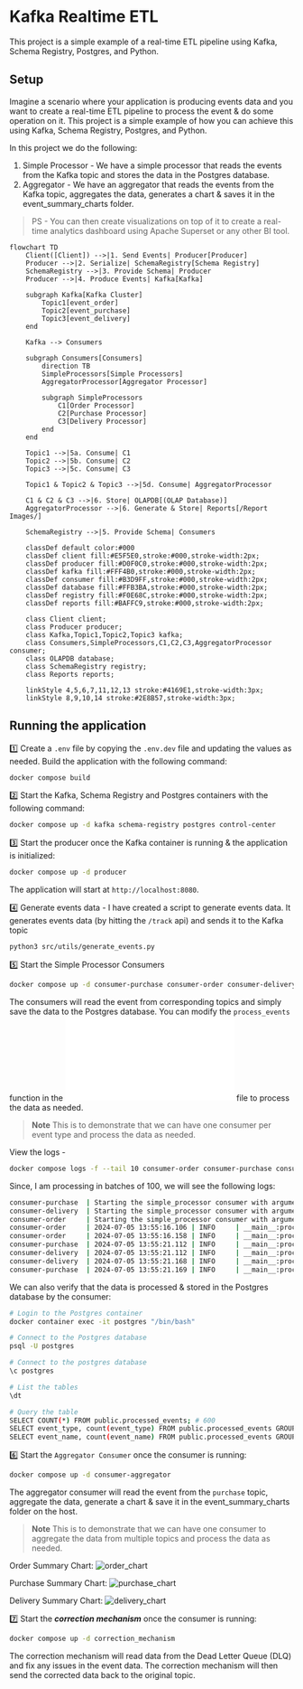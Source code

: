 # Kafka Realtime ETL

This project is a simple example of a real-time ETL pipeline using Kafka, Schema Registry, Postgres, and Python.

## Setup
Imagine a scenario where your application is producing events data and you want to create a real-time ETL pipeline to process the event & do some operation on it. This project is a simple example of how you can achieve this using Kafka, Schema Registry, Postgres, and Python.

In this project we do the following:
1. Simple Processor - We have a simple processor that reads the events from the Kafka topic and stores the data in the Postgres database.
2. Aggregator - We have an aggregator that reads the events from the Kafka topic, aggregates the data, generates a chart & saves it in the event_summary_charts folder.

> PS - You can then create visualizations on top of it to create a real-time analytics dashboard using Apache Superset or any other BI tool.


```mermaid
flowchart TD
    Client([Client]) -->|1. Send Events| Producer[Producer]
    Producer -->|2. Serialize| SchemaRegistry[Schema Registry]
    SchemaRegistry -->|3. Provide Schema| Producer
    Producer -->|4. Produce Events| Kafka[Kafka]

    subgraph Kafka[Kafka Cluster]
        Topic1[event_order]
        Topic2[event_purchase]
        Topic3[event_delivery]
    end

    Kafka --> Consumers

    subgraph Consumers[Consumers]
        direction TB
        SimpleProcessors[Simple Processors]
        AggregatorProcessor[Aggregator Processor]
        
        subgraph SimpleProcessors
            C1[Order Processor]
            C2[Purchase Processor]
            C3[Delivery Processor]
        end
    end

    Topic1 -->|5a. Consume| C1
    Topic2 -->|5b. Consume| C2
    Topic3 -->|5c. Consume| C3
    
    Topic1 & Topic2 & Topic3 -->|5d. Consume| AggregatorProcessor

    C1 & C2 & C3 -->|6. Store| OLAPDB[(OLAP Database)]
    AggregatorProcessor -->|6. Generate & Store| Reports[/Report Images/]

    SchemaRegistry -->|5. Provide Schema| Consumers

    classDef default color:#000
    classDef client fill:#E5F5E0,stroke:#000,stroke-width:2px;
    classDef producer fill:#D0F0C0,stroke:#000,stroke-width:2px;
    classDef kafka fill:#FFF4B0,stroke:#000,stroke-width:2px;
    classDef consumer fill:#B3D9FF,stroke:#000,stroke-width:2px;
    classDef database fill:#FFB3BA,stroke:#000,stroke-width:2px;
    classDef registry fill:#F0E68C,stroke:#000,stroke-width:2px;
    classDef reports fill:#BAFFC9,stroke:#000,stroke-width:2px;

    class Client client;
    class Producer producer;
    class Kafka,Topic1,Topic2,Topic3 kafka;
    class Consumers,SimpleProcessors,C1,C2,C3,AggregatorProcessor consumer;
    class OLAPDB database;
    class SchemaRegistry registry;
    class Reports reports;

    linkStyle 4,5,6,7,11,12,13 stroke:#4169E1,stroke-width:3px;
    linkStyle 8,9,10,14 stroke:#2E8B57,stroke-width:3px;
```

## Running the application

1️⃣ Create a `.env` file by copying the `.env.dev` file and updating the values as needed. Build the application with the following command:
```bash
docker compose build
```

2️⃣ Start the Kafka, Schema Registry and Postgres containers with the following command:
```bash
docker compose up -d kafka schema-registry postgres control-center
```

3️⃣ Start the producer once the Kafka container is running & the application is initialized:
```bash
docker compose up -d producer
```
The application will start at `http://localhost:8080`.

4️⃣ Generate events data - I have created a script to generate events data. It generates events data (by hitting the `/track` api) and sends it to the Kafka topic
```bash
python3 src/utils/generate_events.py
```

5️⃣ Start the Simple Processor Consumers
```bash
docker compose up -d consumer-purchase consumer-order consumer-delivery
```
The consumers will read the event from corresponding topics and simply save the data to the Postgres database. You can modify the `process_events` function in the ![simple consumer script](./src/consumers/simple_processor/consumer.py) file to process the data as needed.

> **Note**
> This is to demonstrate that we can have one consumer per event type and process the data as needed.

View the logs -
```bash
docker compose logs -f --tail 10 consumer-order consumer-purchase consumer-delivery
```
Since, I am processing in batches of 100, we will see the following logs:
```bash
consumer-purchase  | Starting the simple_processor consumer with arguments: purchase
consumer-delivery  | Starting the simple_processor consumer with arguments: delivery
consumer-order     | Starting the simple_processor consumer with arguments: order
consumer-order     | 2024-07-05 13:55:16.106 | INFO     | __main__:process_events:60 - Processed and stored 100 events
consumer-order     | 2024-07-05 13:55:16.158 | INFO     | __main__:process_events:60 - Processed and stored 100 events
consumer-purchase  | 2024-07-05 13:55:21.112 | INFO     | __main__:process_events:60 - Processed and stored 100 events
consumer-delivery  | 2024-07-05 13:55:21.112 | INFO     | __main__:process_events:60 - Processed and stored 100 events
consumer-delivery  | 2024-07-05 13:55:21.168 | INFO     | __main__:process_events:60 - Processed and stored 100 events
consumer-purchase  | 2024-07-05 13:55:21.169 | INFO     | __main__:process_events:60 - Processed and stored 100 events
```

We can also verify that the data is processed & stored in the Postgres database by the consumer:
```bash
# Login to the Postgres container
docker container exec -it postgres "/bin/bash"

# Connect to the Postgres database
psql -U postgres

# Connect to the postgres database
\c postgres

# List the tables
\dt

# Query the table
SELECT COUNT(*) FROM public.processed_events; # 600
SELECT event_type, count(event_type) FROM public.processed_events GROUP BY event_type; # 200 each for order, purchase, delivery
SELECT event_name, count(event_name) FROM public.processed_events GROUP BY event_name; # this will show the count of each event name
```

6️⃣ Start the `Aggregator Consumer` once the consumer is running:
```bash
docker compose up -d consumer-aggregator
```
The aggregator consumer will read the event from the `purchase` topic, aggregate the data, generate a chart & save it in the event_summary_charts folder on the host. 

> **Note**
> This is to demonstrate that we can have one consumer to aggregate the data from multiple topics and process the data as needed.


Order Summary Chart:
![order_chart](./event_summary_charts/placing_order_summary_20240705_141036.png)

Purchase Summary Chart:
![purchase_chart](./event_summary_charts/purchase_summary_20240705_141035.png)

Delivery Summary Chart:
![delivery_chart](./event_summary_charts/transit_delivery_summary_20240705_141037.png)



7️⃣ Start the ***correction mechanism*** once the consumer is running:
```bash
docker compose up -d correction_mechanism
```
The correction mechanism will read data from the Dead Letter Queue (DLQ) and fix any issues in the event data. The correction mechanism will then send the corrected data back to the original topic.


